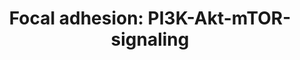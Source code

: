 ---
annotations:
- id: PW:0000180
  parent: regulatory pathway
  type: Pathway Ontology
  value: mTOR signaling pathway
- id: PW:0000648
  parent: signaling pathway
  type: Pathway Ontology
  value: cell adhesion signaling pathway
- id: PW:0000003
  parent: signaling pathway
  type: Pathway Ontology
  value: signaling pathway
authors:
- Khanspers
- DeSl
- Eweitz
- Marvin M2
citedin:
- link: PMC8278688
  title: Complete response to neoadjuvant chemoradiotherapy in rectal cancer is associated
    with RAS/AKT mutations and high tumour mutational burden (2021)
- link: PMC7518185
  title: Predictive models for stage and risk classification in head and neck squamous
    cell carcinoma (HNSCC) (2020)
- link: PMC6309236
  title: Biological Pathways Leading From ANGPTL8 to Diabetes Mellitus–A Co-expression
    Network Based Analysis (2018)
- link: 10.1186/s40001-024-01951-z
  title: 'Non-dialyzable uremic toxins and renal tubular cell damage in CKD patients:
    a systems biology approach (2024)'
communities:
- CPTAC
- ONTOX
- PancCanNet
description: 'Cell-matrix adhesions play important roles in biological processes such
  as cell motility, cell proliferation, cell differentiation, regulation of gene expression
  and cell survival. Focal adhesions are structures formed at the cell-extracellular
  matrix contact points, consisting of bundles of actin filaments anchored to trans-membrane
  receptors of the integrin family through a complex of multiple proteins. In addition
  to participating in the structural link between membrane receptors and the actin
  cytoskeleton, focal adhesions also contain signaling molecules, such as protein
  kinases and phosphatases, their substrates, and various adapter proteins. Integrin
  signaling is dependent on the non-receptor tyrosine kinase activities of the FAK
  and src proteins and the adaptor protein functions of FAK, src and Shc to initiate
  downstream signaling events. These signaling events results in the reorganization
  of the actin cytoskeleton, which is essential for changes in cell shape and motility,
  and gene expression.   Source: [KEGG](https://www.genome.jp/dbget-bin/www_bget?pathway+map04510).  Proteins
  on this pathway have targeted assays available via the [CPTAC Assay Portal](https://assays.cancer.gov/available_assays?wp_id=WP3932).'
last-edited: 2025-03-03
ndex: 8357c8c6-8b68-11eb-9e72-0ac135e8bacf
organisms:
- Homo sapiens
redirect_from:
- /index.php/Pathway:WP3932
- /instance/WP3932
- /instance/WP3932_r137139
revision: r137139
schema-jsonld:
- '@context': https://schema.org/
  '@id': https://wikipathways.github.io/pathways/WP3932.html
  '@type': Dataset
  creator:
    '@type': Organization
    name: WikiPathways
  description: 'Cell-matrix adhesions play important roles in biological processes
    such as cell motility, cell proliferation, cell differentiation, regulation of
    gene expression and cell survival. Focal adhesions are structures formed at the
    cell-extracellular matrix contact points, consisting of bundles of actin filaments
    anchored to trans-membrane receptors of the integrin family through a complex
    of multiple proteins. In addition to participating in the structural link between
    membrane receptors and the actin cytoskeleton, focal adhesions also contain signaling
    molecules, such as protein kinases and phosphatases, their substrates, and various
    adapter proteins. Integrin signaling is dependent on the non-receptor tyrosine
    kinase activities of the FAK and src proteins and the adaptor protein functions
    of FAK, src and Shc to initiate downstream signaling events. These signaling events
    results in the reorganization of the actin cytoskeleton, which is essential for
    changes in cell shape and motility, and gene expression.   Source: [KEGG](https://www.genome.jp/dbget-bin/www_bget?pathway+map04510).  Proteins
    on this pathway have targeted assays available via the [CPTAC Assay Portal](https://assays.cancer.gov/available_assays?wp_id=WP3932).'
  keywords:
  - ACACA
  - AKT1
  - AKT1S1
  - AKT2
  - AKT3
  - ANGPT1
  - ANGPT2
  - ANGPT4
  - ATF2
  - ATF4
  - ATF6B
  - BAD
  - CAB39
  - CAB39L
  - CASP9
  - CDC37
  - CDKN1A
  - CDKN1B
  - CHAD
  - CHRM1
  - CHRM2
  - COL11A1
  - COL11A2
  - COL1A1
  - COL1A2
  - COL2A1
  - COL3A1
  - COL4A1
  - COL4A2
  - COL4A4
  - COL4A6
  - COL5A1
  - COL5A2
  - COL5A3
  - COL6A2
  - COMP
  - CREB1
  - CREB3
  - CREB3L1
  - CREB3L2
  - CREB3L3
  - CREB3L4
  - CREB5
  - CRTC2
  - CSF1
  - CSF1R
  - CSF3
  - CSF3R
  - CSH1
  - DDIT4
  - EFNA1
  - EFNA2
  - EFNA3
  - EFNA4
  - EFNA5
  - EGF
  - EGFR
  - EIF4B
  - EIF4E
  - EIF4E1B
  - EIF4E2
  - EIF4EBP1
  - ELAVL1
  - EPAS1
  - EPHA2
  - EPO
  - EPOR
  - F2R
  - FGF1
  - FGF10
  - FGF11
  - FGF12
  - FGF13
  - FGF14
  - FGF16
  - FGF17
  - FGF18
  - FGF19
  - FGF2
  - FGF20
  - FGF21
  - FGF22
  - FGF3
  - FGF4
  - FGF6
  - FGF7
  - FGF8
  - FGF9
  - FGFR1
  - FGFR2
  - FGFR3
  - FGFR4
  - FLT1
  - FLT4
  - FN1
  - FOXA1
  - FOXO1
  - FOXO3
  - GHR
  - GNB1
  - GNB2
  - GNB3
  - GNB4
  - GNG10
  - GNG11
  - GNG12
  - GNG13
  - GNG2
  - GNG3
  - GNG4
  - GNG5
  - GNG7
  - GNG8
  - GNGT1
  - GNGT2
  - GRB2
  - GSK3B
  - GYS1
  - GYS2
  - HGF
  - HIF1A
  - HIF3A
  - HRAS
  - HSP90AA1
  - HSP90AB1
  - HSP90B1
  - IBSP
  - IFNA7
  - IFNAR1
  - IFNAR2
  - IFNB1
  - IGF1
  - IGF1R
  - IKBKB
  - IKBKG
  - IL2
  - IL2RA
  - IL2RB
  - IL2RG
  - IL3RA
  - IL4R
  - IL6R
  - IL7R
  - INS
  - INSR
  - IRS1
  - IRS2
  - IRS4
  - ITGA10
  - ITGA11
  - ITGA2
  - ITGA2B
  - ITGA3
  - ITGA4
  - ITGA5
  - ITGA6
  - ITGA7
  - ITGA8
  - ITGA9
  - ITGAD
  - ITGAE
  - ITGAL
  - ITGAM
  - ITGAV
  - ITGAX
  - ITGB1
  - ITGB2
  - ITGB3
  - ITGB4
  - ITGB5
  - ITGB6
  - ITGB7
  - ITGB8
  - Insulin
  - JAK1
  - JAK2
  - JAK3
  - KDR
  - KIT
  - KITLG
  - KRAS
  - LAMA1
  - LAMA2
  - LAMA3
  - LAMA4
  - LAMA5
  - LAMB1
  - LAMB2
  - LAMB3
  - LAMC1
  - LAMC2
  - LAMC3
  - LIPE
  - LPAR1
  - LPAR2
  - LPAR3
  - LPAR4
  - LPAR5
  - LPAR6
  - MAP2K1
  - MAP2K2
  - MAPK1
  - MAPK3
  - MDM2
  - MET
  - MLST8
  - MTOR
  - NGF
  - NGFR
  - 'NO'
  - NOS1
  - NOS2
  - NOS3
  - NRAS
  - OSM
  - OSMR
  - PDGFA
  - PDGFB
  - PDGFC
  - PDGFD
  - PDGFRA
  - PDGFRB
  - PDPK1
  - PELO
  - PFKFB1
  - PFKFB2
  - PFKFB3
  - PFKFB4
  - PGF
  - PHLPP1
  - PHLPP2
  - PIK3C2A
  - PIK3C2B
  - PIK3CA
  - PIK3CB
  - PIK3CD
  - PIK3CG
  - PIK3IP1
  - PIK3R1
  - PIK3R2
  - PIK3R4
  - PIK3R5
  - PPARGC1A
  - PPP2CA
  - PPP2CB
  - PPP2R1A
  - PPP2R1B
  - PPP2R2B
  - PPP2R2C
  - PPP2R2D
  - PPP2R3A
  - PPP2R3C
  - PPP2R5A
  - PPP2R5B
  - PPP2R5C
  - PPP2R5D
  - PPP2R5E
  - PRKAA1
  - PRKAA2
  - PRL
  - PRLR
  - PTEN
  - PTK2
  - RAB10
  - RAB11B
  - RAB14
  - RAB2A
  - RAB8A
  - RAF1
  - RELN
  - RHEB
  - RPS6
  - RPS6KB1
  - RPS6KB2
  - RPTOR
  - SLC2A1
  - SLC2A2
  - SLC2A3
  - SLC2A4
  - SOS1
  - SPP1
  - SREBF1
  - STK11
  - STRADA
  - TBC1D1
  - TCL1A
  - TCL1B
  - TEK
  - THBS1
  - THBS2
  - THBS3
  - THBS4
  - TNC
  - TNN
  - TNR
  - TNXB
  - TSC1
  - TSC2
  - ULK1
  - VEGFA
  - VEGFB
  - VEGFC
  - VEGFD
  - VTN
  - VWF
  license: CC0
  name: 'Focal adhesion: PI3K-Akt-mTOR-signaling'
seo: CreativeWork
title: 'Focal adhesion: PI3K-Akt-mTOR-signaling'
wpid: WP3932
---